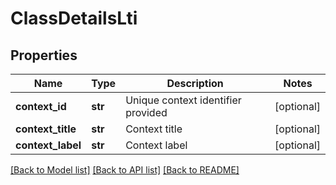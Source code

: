 # ClassDetailsLti

## Properties
Name | Type | Description | Notes
------------ | ------------- | ------------- | -------------
**context_id** | **str** | Unique context identifier provided | [optional] 
**context_title** | **str** | Context title | [optional] 
**context_label** | **str** | Context label | [optional] 

[[Back to Model list]](../README.md#documentation-for-models) [[Back to API list]](../README.md#documentation-for-api-endpoints) [[Back to README]](../README.md)


